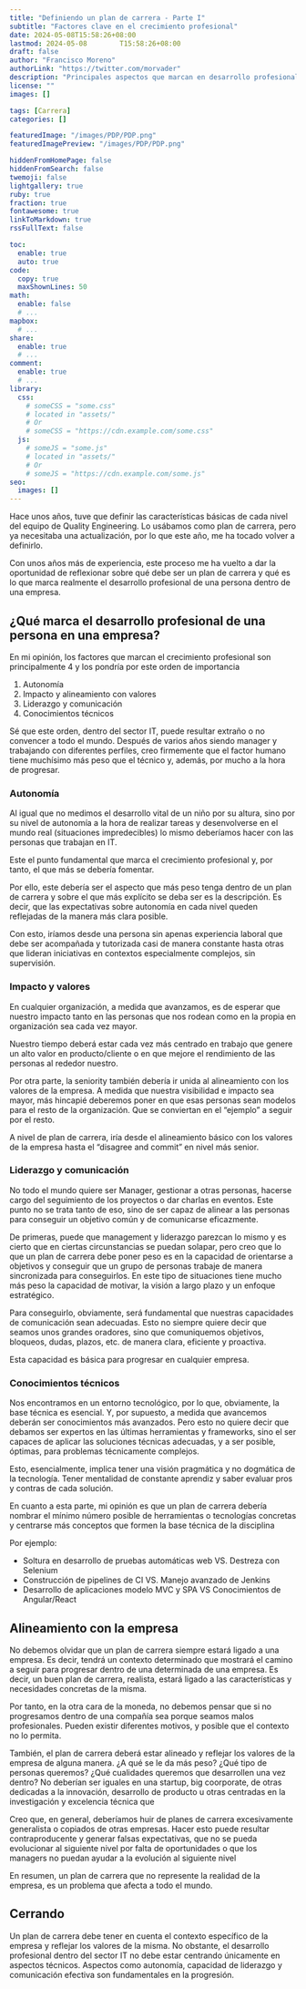 ```yaml
---
title: "Definiendo un plan de carrera - Parte I"
subtitle: "Factores clave en el crecimiento profesional"
date: 2024-05-08T15:58:26+08:00
lastmod: 2024-05-08        T15:58:26+08:00
draft: false
author: "Francisco Moreno"
authorLink: "https://twitter.com/morvader"
description: "Principales aspectos que marcan en desarrollo profesional de una persona en el mundio IT"
license: ""
images: []

tags: [Carrera]
categories: []

featuredImage: "/images/PDP/PDP.png"
featuredImagePreview: "/images/PDP/PDP.png"

hiddenFromHomePage: false
hiddenFromSearch: false
twemoji: false
lightgallery: true
ruby: true
fraction: true
fontawesome: true
linkToMarkdown: true
rssFullText: false

toc:
  enable: true
  auto: true
code:
  copy: true
  maxShownLines: 50
math:
  enable: false
  # ...
mapbox:
  # ...
share:
  enable: true
  # ...
comment:
  enable: true
  # ...
library:
  css:
    # someCSS = "some.css"
    # located in "assets/"
    # Or
    # someCSS = "https://cdn.example.com/some.css"
  js:
    # someJS = "some.js"
    # located in "assets/"
    # Or
    # someJS = "https://cdn.example.com/some.js"
seo:
  images: []
---
```

<!--more-->

Hace unos años, tuve que definir las características básicas de cada nivel del equipo de Quality Engineering. Lo usábamos como plan de carrera, pero ya necesitaba una actualización, por lo que este año, me ha tocado volver a definirlo.

Con unos años más de experiencia, este proceso me ha vuelto a dar la oportunidad de reflexionar sobre qué debe ser un plan de carrera y qué es lo que marca realmente el desarrollo profesional de una persona dentro de una empresa.

## ¿Qué marca el desarrollo profesional de una persona en una empresa?

En mi opinión, los factores que marcan el crecimiento profesional son principalmente 4 y los pondría por este orden de importancia

1. Autonomía
2. Impacto y alineamiento con valores
3. Liderazgo y comunicación
4. Conocimientos técnicos

Sé que este orden, dentro del sector IT, puede resultar extraño o no convencer a todo el mundo. Después de varios años siendo manager y trabajando con diferentes perfiles, creo firmemente que el factor humano tiene muchísimo más peso que el técnico y, además, por mucho a la hora de progresar.

### Autonomía

Al igual que no medimos el desarrollo vital de un niño por su altura, sino por su nivel de autonomía a la hora de realizar tareas y desenvolverse en el mundo real (situaciones impredecibles) lo mismo deberíamos hacer con las personas que trabajan en IT.

Este el punto fundamental que marca el crecimiento profesional y, por tanto, el que más se debería fomentar.

Por ello, este debería ser el aspecto que más peso tenga dentro de un plan de carrera y sobre el que más explícito se deba ser es la descripción. Es decir, que las expectativas sobre autonomía en cada nivel queden reflejadas de la manera más clara posible.

Con esto, iríamos desde una persona sin apenas experiencia laboral que debe ser acompañada y tutorizada casi de manera constante hasta otras que lideran iniciativas en contextos especialmente complejos, sin supervisión.

### Impacto y valores

En cualquier organización, a medida que avanzamos, es de esperar que nuestro impacto tanto en las personas que nos rodean como en la propia en organización sea cada vez mayor.

Nuestro tiempo deberá estar cada vez más centrado en trabajo que genere un alto valor en producto/cliente o en que mejore el rendimiento de las personas al rededor nuestro.

Por otra parte, la seniority también debería ir unida al alineamiento con los valores de la empresa. A medida que nuestra visibilidad e impacto sea mayor, más hincapié deberemos poner en que esas personas sean modelos para el resto de la organización. Que se conviertan en el “ejemplo” a seguir por el resto.

A nivel de plan de carrera, iría desde el alineamiento básico con los valores de la empresa hasta el “disagree and commit” en nivel más senior.

### Liderazgo y comunicación

No todo el mundo quiere ser Manager, gestionar a otras personas, hacerse cargo del seguimiento de los proyectos o dar charlas en eventos. Este punto no se trata tanto de eso, sino de ser capaz de alinear a las personas para conseguir un objetivo común y de comunicarse eficazmente.

De primeras, puede que management y liderazgo parezcan lo mismo y es cierto que en ciertas circunstancias se puedan solapar, pero creo que lo que un plan de carrera debe poner peso es en la capacidad de orientarse a objetivos y conseguir que un grupo de personas trabaje de manera sincronizada para conseguirlos. En este tipo de situaciones tiene mucho más peso la capacidad de motivar, la visión a largo plazo y un enfoque estratégico.

Para conseguirlo, obviamente, será fundamental que nuestras capacidades de comunicación sean adecuadas. Esto no siempre quiere decir que seamos unos grandes oradores, sino que comuniquemos objetivos, bloqueos, dudas, plazos, etc. de manera clara, eficiente y proactiva.

Esta capacidad es básica para progresar en cualquier empresa.

### Conocimientos técnicos

Nos encontramos en un entorno tecnológico, por lo que, obviamente, la base técnica es esencial. Y, por supuesto, a medida que avancemos deberán ser conocimientos más avanzados. Pero esto no quiere decir que debamos ser expertos en las últimas herramientas y frameworks, sino el ser capaces de aplicar las soluciones técnicas adecuadas, y a ser posible, óptimas, para problemas técnicamente complejos.

Esto, esencialmente, implica tener una visión pragmática y no dogmática de la tecnología. Tener mentalidad de constante aprendiz y saber evaluar pros y contras de cada solución.

En cuanto a esta parte, mi opinión es que un plan de carrera debería nombrar el mínimo número posible de herramientas o tecnologías concretas y centrarse más conceptos que formen la base técnica de la disciplina

Por ejemplo:

- Soltura en desarrollo de pruebas automáticas web VS. Destreza con Selenium
- Construcción de pipelines de CI VS. Manejo avanzado de Jenkins
- Desarrollo de aplicaciones modelo MVC y SPA VS Conocimientos de Angular/React

## Alineamiento con la empresa

No debemos olvidar que un plan de carrera siempre estará ligado a una empresa. Es decir, tendrá un contexto determinado que mostrará el camino a seguir para progresar dentro de una determinada de una empresa. Es decir, un buen plan de carrera, realista, estará ligado a las características y necesidades concretas de la misma.

Por tanto, en la otra cara de la moneda, no debemos pensar que si no progresamos dentro de una compañía sea porque seamos malos profesionales. Pueden existir diferentes motivos, y posible que el contexto no lo permita.

También, el plan de carrera deberá estar alineado y reflejar los valores de la empresa de alguna manera. ¿A qué se le da más peso? ¿Qué tipo de personas queremos? ¿Qué cualidades queremos que desarrollen una vez dentro? No deberían ser iguales en una startup, big coorporate, de otras dedicadas a la innovación, desarrollo de producto u otras centradas en la investigación y excelencia técnica que

Creo que, en general, deberíamos huir de planes de carrera excesivamente generalista o copiados de otras empresas. Hacer esto puede resultar contraproducente y generar falsas expectativas, que no se pueda evolucionar al siguiente nivel por falta de oportunidades o que los managers no puedan ayudar a la evolución al siguiente nivel

En resumen, un plan de carrera que no represente la realidad de la empresa, es un problema que afecta a todo el mundo.

## Cerrando

Un plan de carrera debe tener en cuenta el contexto específico de la empresa y reflejar los valores de la misma. No obstante, el desarrollo profesional dentro del sector IT no debe estar centrando únicamente en aspectos técnicos. Aspectos como autonomía, capacidad de liderazgo y comunicación efectiva son fundamentales en la progresión.
